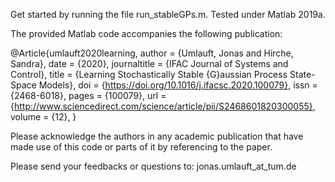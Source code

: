 Get started by running the file run_stableGPs.m. Tested under Matlab 2019a.

The provided Matlab code accompanies the following publication:

@Article{umlauft2020learning,
  author       = {Umlauft, Jonas and Hirche, Sandra},
  date         = {2020},
  journaltitle = {IFAC Journal of Systems and Control},
  title        = {Learning Stochastically Stable {G}aussian Process State-Space Models},
  doi          = {https://doi.org/10.1016/j.ifacsc.2020.100079},
  issn         = {2468-6018},
  pages        = {100079},
  url          = {http://www.sciencedirect.com/science/article/pii/S2468601820300055},
  volume       = {12},
}

Please acknowledge the authors in any academic publication that have made
use of this code or parts of it by referencing to the paper.

Please send your feedbacks or questions to:
jonas.umlauft_at_tum.de
